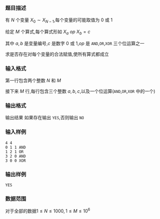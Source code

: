 ### 题目描述
有 $N$ 个变量 $X_0 \sim X_{N-1}$,每个变量的可能取值为 $0$ 或 $1$

给定 $M$ 个算式,每个算式形如 $X_a\ op\ X_b=c$

其中 $a,b$ 是变量编号,$c$ 是数字 $0$ 或 $1$,$op$ 是 `AND`,`OR`,`XOR` 三个位运算之一

求是否存在对每个变量的合法赋值,使所有算式都成立
### 输入格式
第一行包含两个整数 $N$ 和 $M$

接下来 $M$ 行,每行包含三个整数 $a,b,c$,以及一个位运算(`AND`,`OR`,`XOR` 中的一个)
### 输出格式
输出结果
如果存在输出 `YES`,否则输出 `NO`
### 输入样例
```
4 4
0 1 1 AND
1 2 1 OR
3 2 0 AND
3 0 0 XOR
```
### 输出样例
```
YES
```
### 数据范围
对于全部的数据$1 \leq N \leq 1000,1 \leq M \leq 10^6$
